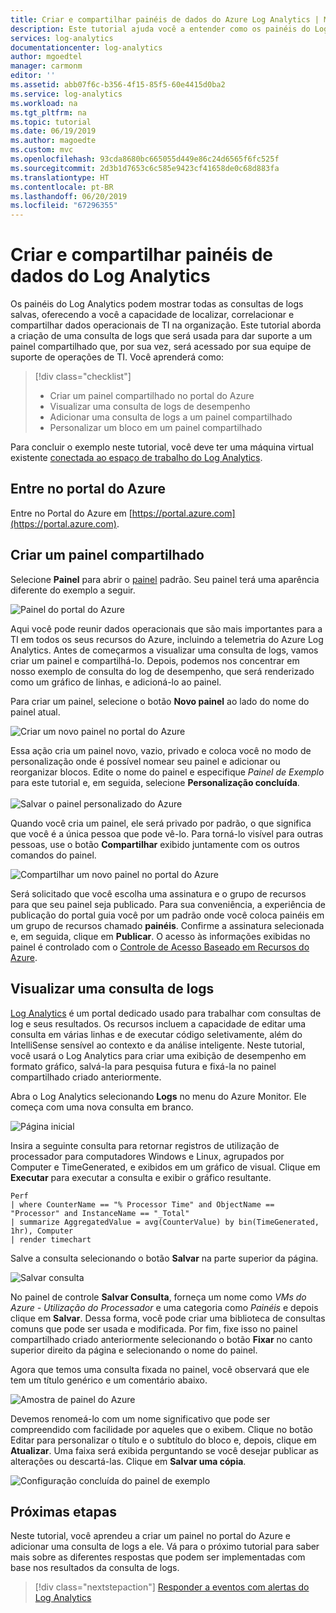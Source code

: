 ```yaml
---
title: Criar e compartilhar painéis de dados do Azure Log Analytics | Microsoft Docs
description: Este tutorial ajuda você a entender como os painéis do Log Analytics mostram todas as suas consultas de log salvas, fornecendo a você uma exibição única do seu ambiente.
services: log-analytics
documentationcenter: log-analytics
author: mgoedtel
manager: carmonm
editor: ''
ms.assetid: abb07f6c-b356-4f15-85f5-60e4415d0ba2
ms.service: log-analytics
ms.workload: na
ms.tgt_pltfrm: na
ms.topic: tutorial
ms.date: 06/19/2019
ms.author: magoedte
ms.custom: mvc
ms.openlocfilehash: 93cda8680bc665055d449e86c24d6565f6fc525f
ms.sourcegitcommit: 2d3b1d7653c6c585e9423cf41658de0c68d883fa
ms.translationtype: HT
ms.contentlocale: pt-BR
ms.lasthandoff: 06/20/2019
ms.locfileid: "67296355"
---
```

# <a name="create-and-share-dashboards-of-log-analytics-data"></a>Criar e compartilhar painéis de dados do Log Analytics

Os painéis do Log Analytics podem mostrar todas as consultas de logs salvas, oferecendo a você a capacidade de localizar, correlacionar e compartilhar dados operacionais de TI na organização.  Este tutorial aborda a criação de uma consulta de logs que será usada para dar suporte a um painel compartilhado que, por sua vez, será acessado por sua equipe de suporte de operações de TI.  Você aprenderá como:

> [!div class="checklist"]
> * Criar um painel compartilhado no portal do Azure
> * Visualizar uma consulta de logs de desempenho 
> * Adicionar uma consulta de logs a um painel compartilhado 
> * Personalizar um bloco em um painel compartilhado

Para concluir o exemplo neste tutorial, você deve ter uma máquina virtual existente [conectada ao espaço de trabalho do Log Analytics](quick-collect-azurevm.md).  
 
## <a name="sign-in-to-azure-portal"></a>Entre no portal do Azure
Entre no Portal do Azure em [https://portal.azure.com](https://portal.azure.com). 

## <a name="create-a-shared-dashboard"></a>Criar um painel compartilhado
Selecione **Painel** para abrir o [painel](../../azure-portal/azure-portal-dashboards.md) padrão. Seu painel terá uma aparência diferente do exemplo a seguir.

![Painel do portal do Azure](media/tutorial-logs-dashboards/log-analytics-portal-dashboard.png)

Aqui você pode reunir dados operacionais que são mais importantes para a TI em todos os seus recursos do Azure, incluindo a telemetria do Azure Log Analytics.  Antes de começarmos a visualizar uma consulta de logs, vamos criar um painel e compartilhá-lo.  Depois, podemos nos concentrar em nosso exemplo de consulta do log de desempenho, que será renderizado como um gráfico de linhas, e adicioná-lo ao painel.  

Para criar um painel, selecione o botão **Novo painel** ao lado do nome do painel atual.

![Criar um novo painel no portal do Azure](media/tutorial-logs-dashboards/log-analytics-create-dashboard-01.png)

Essa ação cria um painel novo, vazio, privado e coloca você no modo de personalização onde é possível nomear seu painel e adicionar ou reorganizar blocos. Edite o nome do painel e especifique *Painel de Exemplo* para este tutorial e, em seguida, selecione **Personalização concluída**.<br><br> ![Salvar o painel personalizado do Azure](media/tutorial-logs-dashboards/log-analytics-create-dashboard-02.png)

Quando você cria um painel, ele será privado por padrão, o que significa que você é a única pessoa que pode vê-lo. Para torná-lo visível para outras pessoas, use o botão **Compartilhar** exibido juntamente com os outros comandos do painel.

![Compartilhar um novo painel no portal do Azure](media/tutorial-logs-dashboards/log-analytics-share-dashboard.png) 

Será solicitado que você escolha uma assinatura e o grupo de recursos para que seu painel seja publicado. Para sua conveniência, a experiência de publicação do portal guia você por um padrão onde você coloca painéis em um grupo de recursos chamado **painéis**.  Confirme a assinatura selecionada e, em seguida, clique em **Publicar**.  O acesso às informações exibidas no painel é controlado com o [Controle de Acesso Baseado em Recursos do Azure](../../role-based-access-control/role-assignments-portal.md).   

## <a name="visualize-a-log-query"></a>Visualizar uma consulta de logs
[Log Analytics](../log-query/get-started-portal.md) é um portal dedicado usado para trabalhar com consultas de log e seus resultados. Os recursos incluem a capacidade de editar uma consulta em várias linhas e de executar código seletivamente, além do IntelliSense sensível ao contexto e da análise inteligente. Neste tutorial, você usará o Log Analytics para criar uma exibição de desempenho em formato gráfico, salvá-la para pesquisa futura e fixá-la no painel compartilhado criado anteriormente.

Abra o Log Analytics selecionando **Logs** no menu do Azure Monitor. Ele começa com uma nova consulta em branco.

![Página inicial](media/tutorial-logs-dashboards/homepage.png)

Insira a seguinte consulta para retornar registros de utilização de processador para computadores Windows e Linux, agrupados por Computer e TimeGenerated, e exibidos em um gráfico de visual. Clique em **Executar** para executar a consulta e exibir o gráfico resultante.

```Kusto
Perf 
| where CounterName == "% Processor Time" and ObjectName == "Processor" and InstanceName == "_Total" 
| summarize AggregatedValue = avg(CounterValue) by bin(TimeGenerated, 1hr), Computer 
| render timechart
```

Salve a consulta selecionando o botão **Salvar** na parte superior da página.

![Salvar consulta](media/tutorial-logs-dashboards/save-query.png)

No painel de controle **Salvar Consulta**, forneça um nome como *VMs do Azure - Utilização do Processador* e uma categoria como *Painéis* e depois clique em **Salvar**.  Dessa forma, você pode criar uma biblioteca de consultas comuns que pode ser usada e modificada.  Por fim, fixe isso no painel compartilhado criado anteriormente selecionando o botão **Fixar** no canto superior direito da página e selecionando o nome do painel.

Agora que temos uma consulta fixada no painel, você observará que ele tem um título genérico e um comentário abaixo.

![Amostra de painel do Azure](media/tutorial-logs-dashboards/log-analytics-modify-dashboard-01.png)

 Devemos renomeá-lo com um nome significativo que pode ser compreendido com facilidade por aqueles que o exibem.  Clique no botão Editar para personalizar o título e o subtítulo do bloco e, depois, clique em **Atualizar**.  Uma faixa será exibida perguntando se você desejar publicar as alterações ou descartá-las.  Clique em **Salvar uma cópia**.  

![Configuração concluída do painel de exemplo](media/tutorial-logs-dashboards/log-analytics-modify-dashboard-02.png)

## <a name="next-steps"></a>Próximas etapas
Neste tutorial, você aprendeu a criar um painel no portal do Azure e adicionar uma consulta de logs a ele.  Vá para o próximo tutorial para saber mais sobre as diferentes respostas que podem ser implementadas com base nos resultados da consulta de logs.  

> [!div class="nextstepaction"]
> [Responder a eventos com alertas do Log Analytics](tutorial-response.md)
